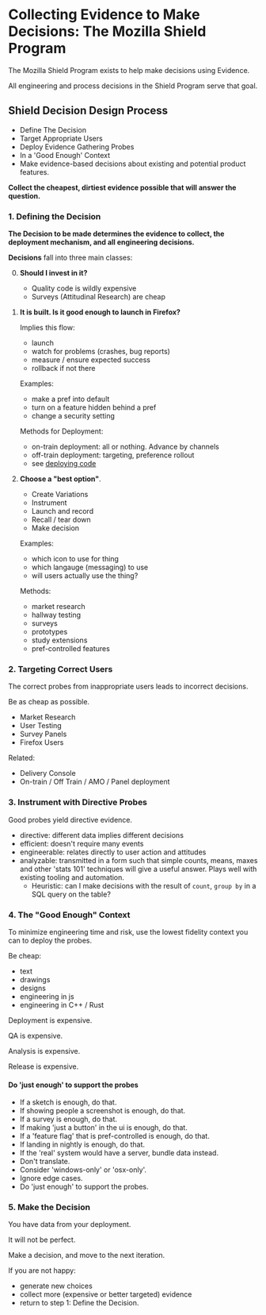 # Collecting Evidence to Make Decisions:  The Mozilla Shield Program

The Mozilla Shield Program exists to help make decisions using Evidence.

All engineering and process decisions in the Shield Program serve that goal.  

## Shield Decision Design Process

- Define The Decision
- Target Appropriate Users
- Deploy Evidence Gathering Probes
- In a 'Good Enough' Context
- Make evidence-based decisions about existing and potential product features.

**Collect the cheapest, dirtiest evidence possible that will answer the question.**



### 1. Defining the Decision

**The Decision to be made determines the evidence to collect, the deployment mechanism, and all engineering decisions.**

**Decisions** fall into three main classes:

0.  **Should I invest in it?** 
    
    - Quality code is wildly expensive
    - Surveys (Attitudinal Research) are cheap

1. **It is built. Is it good enough to launch in Firefox?**  

    Implies this flow:
    
    -   launch
    -   watch for problems (crashes, bug reports) 
    -   measure / ensure expected success
    -   rollback if not there

    Examples:
    
    - make a pref into default
    - turn on a feature hidden behind a pref 
    - change a security setting

    Methods for Deployment:
    
    - on-train deployment: all or nothing.  Advance by channels
    - off-train deployment: targeting, preference rollout
    - see [deploying code](./deploying_code.md)

2. **Choose a "best option"**.

    - Create Variations
    - Instrument
    - Launch and record
    - Recall / tear down
    - Make decision

    Examples:
    
    - which icon to use for thing
    - which langauge (messaging) to use
    - will users actually use the thing?

    Methods:
    
    - market research
    - hallway testing
    - surveys
    - prototypes
    - study extensions
    - pref-controlled features


### 2. Targeting Correct Users

The correct probes from inappropriate users leads to incorrect decisions.

Be as cheap as possible.

- Market Research
- User Testing
- Survey Panels
- Firefox Users

Related:

- Delivery Console
- On-train / Off Train / AMO / Panel deployment

### 3. Instrument with Directive Probes

Good probes yield directive evidence.

- directive: different data implies different decisions
- efficient: doesn't require many events
- engineerable:  relates directly to user action and attitudes 
- analyzable:  transmitted in a form such that simple counts, means, maxes and other 'stats 101' techniques will give a useful answer.  Plays well with existing tooling and automation.
    * Heuristic:  can I make decisions with the result of `count`, `group by` in a SQL query on the table?


### 4.  The "Good Enough" Context

To minimize engineering time and risk, use the lowest fidelity context you can to deploy the probes.

Be cheap:

- text 
- drawings 
- designs 
- engineering in js 
- engineering in C++ / Rust

Deployment is expensive.

QA is expensive.

Analysis is expensive.

Release is expensive.


#### Do 'just enough' to support the probes

- If a sketch is enough, do that.
- If showing people a screenshot is enough, do that.
- If a survey is enough, do that.
- If making 'just a button' in the ui is enough, do that.
- If a 'feature flag' that is pref-controlled is enough, do that.
- If landing in nightly is enough, do that.
- If the 'real' system would have a server, bundle data instead.
- Don't translate.
- Consider 'windows-only' or 'osx-only'.
- Ignore edge cases.
- Do 'just enough' to support the probes.


### 5. Make the Decision

You have data from your deployment.

It will not be perfect.

Make a decision, and move to the next iteration.

If you are not happy:
- generate new choices
- collect more (expensive or better targeted) evidence
- return to step 1:  Define the Decision.

